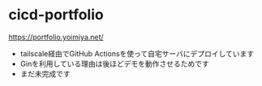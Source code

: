 # cicd-portfolio


https://portfolio.yoimiya.net/


- tailscale経由でGitHub Actionsを使って自宅サーバにデプロイしています
- Ginを利用している理由は後ほどデモを動作させるためです
- まだ未完成です